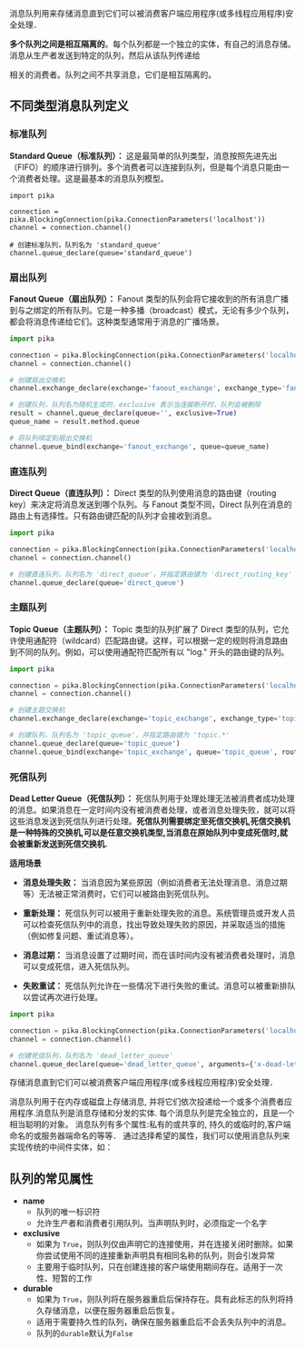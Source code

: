 消息队列用来存储消息直到它们可以被消费客户端应用程序(或多线程应用程序)安全处理．

**多个队列之间是相互隔离的**。每个队列都是一个独立的实体，有自己的消息存储。消息从生产者发送到特定的队列，然后从该队列传递给

相关的消费者。队列之间不共享消息，它们是相互隔离的。



## 不同类型消息队列定义

### 标准队列

**Standard Queue（标准队列）：** 这是最简单的队列类型，消息按照先进先出（FIFO）的顺序进行排列。多个消费者可以连接到队列，但是每个消息只能由一个消费者处理。这是最基本的消息队列模型。

```pytho
import pika

connection = pika.BlockingConnection(pika.ConnectionParameters('localhost'))
channel = connection.channel()

# 创建标准队列，队列名为 'standard_queue'
channel.queue_declare(queue='standard_queue')

```

### 扇出队列

**Fanout Queue（扇出队列）：** Fanout 类型的队列会将它接收到的所有消息广播到与之绑定的所有队列。它是一种多播（broadcast）模式，无论有多少个队列，都会将消息传递给它们。这种类型通常用于消息的广播场景。

```python
import pika

connection = pika.BlockingConnection(pika.ConnectionParameters('localhost'))
channel = connection.channel()

# 创建扇出交换机
channel.exchange_declare(exchange='fanout_exchange', exchange_type='fanout')

# 创建队列，队列名为随机生成的，exclusive 表示当连接断开时，队列会被删除
result = channel.queue_declare(queue='', exclusive=True)
queue_name = result.method.queue

# 将队列绑定到扇出交换机
channel.queue_bind(exchange='fanout_exchange', queue=queue_name)

```



### 直连队列

**Direct Queue（直连队列）：** Direct 类型的队列使用消息的路由键（routing key）来决定将消息发送到哪个队列。与 Fanout 类型不同，Direct 队列在消息的路由上有选择性。只有路由键匹配的队列才会接收到消息。

```python
import pika

connection = pika.BlockingConnection(pika.ConnectionParameters('localhost'))
channel = connection.channel()

# 创建直连队列，队列名为 'direct_queue'，并指定路由键为 'direct_routing_key'
channel.queue_declare(queue='direct_queue')

```



### 主题队列

**Topic Queue（主题队列）：** Topic 类型的队列扩展了 Direct 类型的队列，它允许使用通配符（wildcard）匹配路由键。这样，可以根据一定的规则将消息路由到不同的队列。例如，可以使用通配符匹配所有以 "log." 开头的路由键的队列。

```python
import pika

connection = pika.BlockingConnection(pika.ConnectionParameters('localhost'))
channel = connection.channel()

# 创建主题交换机
channel.exchange_declare(exchange='topic_exchange', exchange_type='topic')

# 创建队列，队列名为 'topic_queue'，并指定路由键为 'topic.*'
channel.queue_declare(queue='topic_queue')
channel.queue_bind(exchange='topic_exchange', queue='topic_queue', routing_key='topic.*')

```





### 死信队列

**Dead Letter Queue（死信队列）：** 死信队列用于处理处理无法被消费者成功处理的消息。如果消息在一定时间内没有被消费者处理，或者消息处理失败，就可以将这些消息发送到死信队列进行处理。**死信队列需要绑定至死信交换机,死信交换机是一种特殊的交换机,可以是任意交换机类型,当消息在原始队列中变成死信时,就会被重新发送到死信交换机.**

**适用场景**

* **消息处理失败：** 当消息因为某些原因（例如消费者无法处理消息、消息过期等）无法被正常消费时，它们可以被路由到死信队列。

* **重新处理：** 死信队列可以被用于重新处理失败的消息。系统管理员或开发人员可以检查死信队列中的消息，找出导致处理失败的原因，并采取适当的措施（例如修复问题、重试消息等）。

* **消息过期：** 当消息设置了过期时间，而在该时间内没有被消费者处理时，消息可以变成死信，进入死信队列。

* **失败重试：** 死信队列允许在一些情况下进行失败的重试。消息可以被重新排队以尝试再次进行处理。

```python
import pika

connection = pika.BlockingConnection(pika.ConnectionParameters('localhost'))
channel = connection.channel()

# 创建死信队列，队列名为 'dead_letter_queue'
channel.queue_declare(queue='dead_letter_queue', arguments={'x-dead-letter-exchange': 'standard_exchange'})

```







存储消息直到它们可以被消费客户端应用程序(或多线程应用程序)安全处理．

消息队列用于在内存或磁盘上存储消息, 并将它们依次投递给一个或多个消费者应用程序.消息队列是消息存储和分发的实体. 每个消息队列是完全独立的，且是一个相当聪明的对象。
消息队列有多个属性:私有的或共享的, 持久的或临时的,客户端命名的或服务器端命名的等等．
通过选择希望的属性，我们可以使用消息队列来实现传统的中间件实体，如：





## 队列的常见属性

* **name**
  * 队列的唯一标识符
  * 允许生产者和消费者引用队列。当声明队列时，必须指定一个名字
* **exclusive**
  * 如果为 `True`，则队列仅由声明它的连接使用，并在连接关闭时删除。如果你尝试使用不同的连接重新声明具有相同名称的队列，则会引发异常
  * 主要用于临时队列，只在创建连接的客户端使用期间存在。适用于一次性、短暂的工作
* **durable**
  * 如果为 `True`，则队列将在服务器重启后保持存在。具有此标志的队列将持久存储消息，以便在服务器重启后恢复。
  * 适用于需要持久性的队列，确保在服务器重启后不会丢失队列中的消息。
  * 队列的`durable`默认为`False`